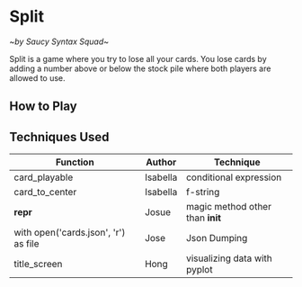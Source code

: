 # Split
~*by Saucy Syntax Squad*~

Split is a game where you try to lose all your cards. You lose cards by adding a number above or below the stock pile where both players are allowed to use. 

## How to Play 


## Techniques Used
| Function | Author | Technique |
| -------- | ------ | ----------|
| card_playable | Isabella | conditional expression |
| card_to_center | Isabella | f-string |
| __repr__ | Josue | magic method other than __init__ |
|with open('cards.json', 'r') as file | Jose | Json Dumping|
| title_screen | Hong | visualizing data with pyplot

